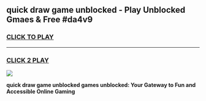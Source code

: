 
## quick draw game unblocked - Play Unblocked Gmaes & Free #da4v9
<h3>
<a href="https://news.freeplayer.one?title=quick_draw_game_unblocked&ref=24F">CLICK TO PLAY</a></h3>
<hr>

<h3>
<a href="https://news.freeplayer.one?title=quick_draw_game_unblocked&ref=24F">CLICK 2 PLAY</a>
  
</h3>

<a href="https://news.freeplayer.one?title=quick_draw_game_unblocked&ref=24F/"><img src="https://clearcache.store/games.png"></a>


**quick draw game unblocked games unblocked: Your Gateway to Fun and Accessible Online Gaming**
